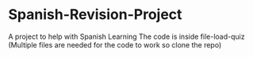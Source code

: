 # Spanish-Revision-Project

A project to help with Spanish Learning
The code is inside file-load-quiz
(Multiple files are needed for the code to work so clone the repo)
